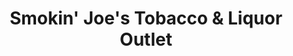 ---
title: "Smokin' Joe's Tobacco & Liquor Outlet"
url: /ottumwa/smokin-joes-tobacco-and-liquor-outlet/
shop: tobacco
---